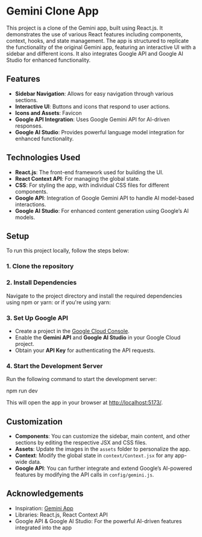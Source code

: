 # Gemini Clone App

This project is a clone of the Gemini app, built using React.js. It demonstrates the use of various React features including components, context, hooks, and state management. The app is structured to replicate the functionality of the original Gemini app, featuring an interactive UI with a sidebar and different icons. It also integrates Google API and Google AI Studio for enhanced functionality.

## Features

- **Sidebar Navigation**: Allows for easy navigation through various sections.
- **Interactive UI**: Buttons and icons that respond to user actions.
- **Icons and Assets**: Favicon
- **Google API Integration**: Uses Google Gemini API for AI-driven responses.
- **Google AI Studio**: Provides powerful language model integration for enhanced functionality.

## Technologies Used

- **React.js**: The front-end framework used for building the UI.
- **React Context API**: For managing the global state.
- **CSS**: For styling the app, with individual CSS files for different components.
- **Google API**: Integration of Google Gemini API to handle AI model-based interactions.
- **Google AI Studio**: For enhanced content generation using Google’s AI models.


## Setup

To run this project locally, follow the steps below:

### 1. Clone the repository
### 2. Install Dependencies

Navigate to the project directory and install the required dependencies using npm or yarn: 
or if you're using yarn:


### 3. Set Up Google API

- Create a project in the [Google Cloud Console](https://console.cloud.google.com/).
- Enable the **Gemini API** and **Google AI Studio** in your Google Cloud project.
- Obtain your **API Key** for authenticating the API requests.

### 4. Start the Development Server

Run the following command to start the development server:

npm run dev

This will open the app in your browser at [http://localhost:5173/](http://localhost:5173/).

## Customization

- **Components**: You can customize the sidebar, main content, and other sections by editing the respective JSX and CSS files.
- **Assets**: Update the images in the `assets` folder to personalize the app.
- **Context**: Modify the global state in `context/Context.jsx` for any app-wide data.
- **Google API**: You can further integrate and extend Google’s AI-powered features by modifying the API calls in `config/gemini.js`.


## Acknowledgements

- Inspiration: [Gemini App](https://www.gemini.com)
- Libraries: React.js, React Context API
- Google API & Google AI Studio: For the powerful AI-driven features integrated into the app









